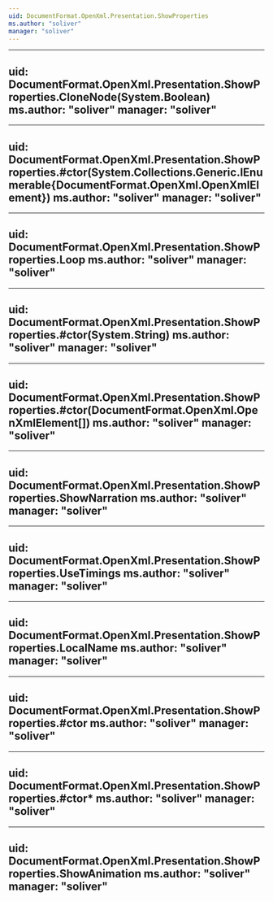 ```yaml
---
uid: DocumentFormat.OpenXml.Presentation.ShowProperties
ms.author: "soliver"
manager: "soliver"
---
```


---
uid: DocumentFormat.OpenXml.Presentation.ShowProperties.CloneNode(System.Boolean)
ms.author: "soliver"
manager: "soliver"
---

---
uid: DocumentFormat.OpenXml.Presentation.ShowProperties.#ctor(System.Collections.Generic.IEnumerable{DocumentFormat.OpenXml.OpenXmlElement})
ms.author: "soliver"
manager: "soliver"
---

---
uid: DocumentFormat.OpenXml.Presentation.ShowProperties.Loop
ms.author: "soliver"
manager: "soliver"
---

---
uid: DocumentFormat.OpenXml.Presentation.ShowProperties.#ctor(System.String)
ms.author: "soliver"
manager: "soliver"
---

---
uid: DocumentFormat.OpenXml.Presentation.ShowProperties.#ctor(DocumentFormat.OpenXml.OpenXmlElement[])
ms.author: "soliver"
manager: "soliver"
---

---
uid: DocumentFormat.OpenXml.Presentation.ShowProperties.ShowNarration
ms.author: "soliver"
manager: "soliver"
---

---
uid: DocumentFormat.OpenXml.Presentation.ShowProperties.UseTimings
ms.author: "soliver"
manager: "soliver"
---

---
uid: DocumentFormat.OpenXml.Presentation.ShowProperties.LocalName
ms.author: "soliver"
manager: "soliver"
---

---
uid: DocumentFormat.OpenXml.Presentation.ShowProperties.#ctor
ms.author: "soliver"
manager: "soliver"
---

---
uid: DocumentFormat.OpenXml.Presentation.ShowProperties.#ctor*
ms.author: "soliver"
manager: "soliver"
---

---
uid: DocumentFormat.OpenXml.Presentation.ShowProperties.ShowAnimation
ms.author: "soliver"
manager: "soliver"
---
